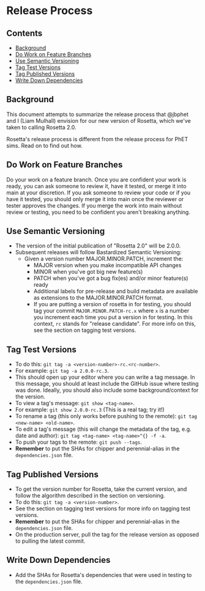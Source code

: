 Release Process
===============

Contents
--------

- [Background](#background)
- [Do Work on Feature Branches](#do-work-on-feature-branches)
- [Use Semantic Versioning](#use-semantic-versioning)
- [Tag Test Versions](#tag-test-versions)
- [Tag Published Versions](#tag-published-versions)
- [Write Down Dependencies](#write-down-dependencies)

Background
----------

This document attempts to summarize the release process that @jbphet
and I (Liam Mulhall) envision for our new version of Rosetta,
which we've taken to calling Rosetta 2.0.

Rosetta's release process is different from the release process for
PhET sims. Read on to find out how.

Do Work on Feature Branches
---------------------------

Do your work on a feature branch. Once you are confident your
work is ready, you can ask someone to review it, have it tested,
or merge it into main at your discretion. If you ask someone
to review your code or if you have it tested, you should only
merge it into main once the reviewer or tester approves the
changes. If you merge the work into main without review or
testing, you need to be confident you aren't breaking anything.

Use Semantic Versioning
-----------------------

+ The version of the initial publication of "Rosetta 2.0" will be 2.0.0.
+ Subsequent releases will follow Bastardized Semantic Versioning:
  + Given a version number MAJOR.MINOR.PATCH, increment the:
    + MAJOR version when you make incompatible API changes
    + MINOR when you've got big new feature(s)
    + PATCH when you've got a bug fix(es) and/or minor feature(s) ready
    + Additional labels for pre-release and build metadata are available as
      extensions to the MAJOR.MINOR.PATCH format.
    + If you are putting a version of rosetta in for testing, you
      should tag your commit `MAJOR.MINOR.PATCH-rc.x` where `x` is
      a number you increment each time you put a version in for
      testing. In this context, `rc` stands for "release candidate".
      For more info on this, see the section on tagging test versions.

Tag Test Versions
-----------------

+ To do this: `git tag -a <version-number>-rc.<rc-number>`.
+ For example: `git tag -a 2.0.0-rc.3`.
+ This should open up your editor where you can write a
  tag message. In this message, you should at least include
  the GitHub issue where testing was done. Ideally, you should
  also include some background/context for the version.
+ To view a tag's message: `git show <tag-name>`.
+ For example: `git show 2.0.0-rc.3` (This is a real tag; try it!)
+ To rename a tag (this only works before pushing to the remote):
  `git tag <new-name> <old-name>`.
+ To edit a tag's message (this will change the metadata of the
  tag, e.g. date and author): `git tag <tag-name> <tag-name>^{} -f -a`.
+ To push your tags to the remote: `git push --tags`.
+ **Remember** to put the SHAs for chipper and perennial-alias in the
  `dependencies.json` file.

Tag Published Versions
----------------------

+ To get the version number for Rosetta, take the current version,
  and follow the algorithm described in the section on versioning.
+ To do this: `git tag -a <version-number>`.
+ See the section on tagging test versions for more info on tagging
  test versions.
+ **Remember** to put the SHAs for chipper and perennial-alias in the
  `dependencies.json` file.
+ On the production server, pull the tag for the release version as
  opposed to pulling the latest commit.

Write Down Dependencies
-----------------------

+ Add the SHAs for Rosetta's dependencies that were used in testing
  to the `dependencies.json` file.